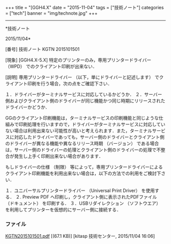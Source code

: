 ﻿+++
title = "[GGH4.X"
date = "2015-11-04"
tags = ["技術ノート"]
categories = ["tech"]
banner = "img/technote.jpg"
+++

-----------------------------------------------------------------------------------------------------------------------------

*技術ノート

2015/11/04*


[番号]
技術ノート KGTN 2015101501

[現象]
[GGH4.X-5.X] 特定のプリンターのみ，専用プリンタードライバー （WPD）
でのクライアント印刷が出来ない．

[説明]
専用プリンタードライバー （以下，単にドライバーと記述します）
でクライアント印刷を行う場合，次の点をご確認下さい．

１．ドライバーがターミナルサービスに対応しているかどうか．
２．サーバー側およびクライアント側のドライバーが同じ機能かつ同じ時期にリリースされたドライバーかどうか．

GGのクライアント印刷機能は，ターミナルサービスの印刷機能と同じような仕組みで印刷処理を行いますので，ドライバーがターミナルサービスに対応していない場合は利用出来ない可能性が高いと考えられます．また，ターミナルサービスに対応したドライバーであっても，サーバー側のドライバーとクライアント側のドライバーが異なる機能や異なるリリース時期
（バージョン）
である場合は，サーバー側のドライバーの処理とクライアント側のドライバーの処理で不整合が発生し上手く印刷出来ない場合があります．

もしドライバーの仕様 （制限）
等によって，専用プリンタードライバーによるクライアント印刷機能を利用出来ない場合は，以下の方法での利用をご検討下さい．

１．ユニバーサルプリンタードライバー （Universal Print Driver）
を使用する．
２. Preview PDF へ印刷し，クライアント側に表示されたPDFファイル
（ドキュメント） を印刷する．
３．USBリダイレクション （ソフトウエア）
を利用してプリンターを仮想的にサーバー側に接続する．


### ファイル

 
 


[KGTN2015101501.pdf](http://techreport.kitasp.net/attachments/download/2291/KGTN2015101501.pdf)
 [(67.1 KB)] [kitasp 技術センター, 2015/11/04
16:06]


 


 

